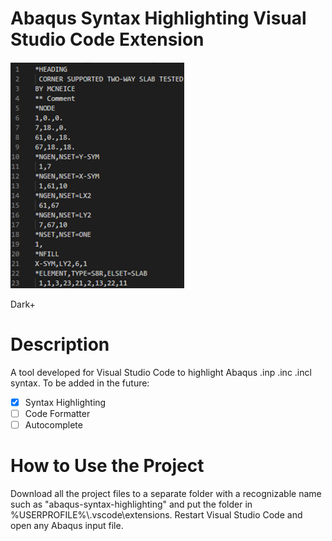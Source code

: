 # Abaqus Syntax Highlighting Visual Studio Code Extension
![Syntax Highlighting Image](https://github.com/MartinHvi/abaqus-syntax-highlighting/blob/main/SyntaxHighlighting.gif)

Dark+
# Description
A tool developed for Visual Studio Code to highlight Abaqus .inp .inc .incl syntax.
To be added in the future:
 - [x] Syntax Highlighting
 - [ ] Code Formatter
 - [ ] Autocomplete
# How to Use the Project
Download all the project files to a separate folder with a recognizable name such as "abaqus-syntax-highlighting" and put the folder in %USERPROFILE%\\.vscode\extensions.
Restart Visual Studio Code and open any Abaqus input file.
